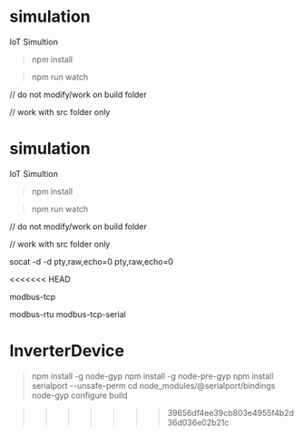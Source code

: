 # simulation

IoT Simultion

> npm install

> npm run watch

// do not modify/work on build folder

// work with src folder only

# simulation

IoT Simultion

> npm install

> npm run watch

// do not modify/work on build folder

// work with src folder only
    
socat -d -d pty,raw,echo=0 pty,raw,echo=0


<<<<<<< HEAD

modbus-tcp

modbus-rtu
modbus-tcp-serial

InverterDevice
=======
<!-- For compiling serialport on Raspberry PI -->

 

>npm install -g node-gyp
>npm install -g node-pre-gyp
>npm install serialport --unsafe-perm
>cd node_modules/@serialport/bindings
>node-gyp configure build

 
>>>>>>> 39656df4ee39cb803e4955f4b2d36d036e02b21c
